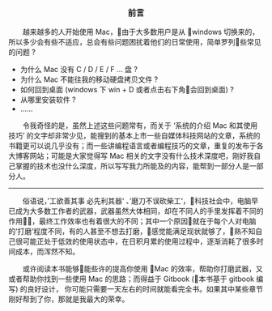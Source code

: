<style>
p {
  text-indent:2em;
}

h3 {
  text-align: center;
}

</style>

### 前言

越来越多的人开始使用 Mac，由于大多数用户是从 windows 切换来的，所以多少会有些不适应，总会有些问题困扰着他们的日常使用，简单罗列些常见的问题 ?
* 为什么 Mac 没有 C / D / E / F ... 盘 ?
* 为什么 Mac 不能往我的移动硬盘拷贝文件 ?
* 如何回到桌面 (windows 下 win + D 或者点击右下角会回到桌面) ?
* 从哪里安装软件 ?
* ......

令我奇怪的是，虽然上述这些问题常有，而关于 ‘系统的介绍 Mac 和其使用技巧’ 的文字却非常少见，能搜到的基本上市一些自媒体科技网站的文章，系统的书籍更可以说几乎没有；而一些讲编程语言或者编程技巧的文章，重复的发布于各大博客网站；可能是大家觉得写 Mac 相关的文字没有什么技术深度吧，刚好我自己掌握的技术也没什么深度，所以写写我力所能及的内容，能帮到一部分人是一部分人。    

<hr style="height: 1px;">

俗语说，’工欲善其事 必先利其器‘ 、’磨刀不误砍柴工‘，科技社会中，电脑早已成为大多数工作者的武器，武器虽然大体相同，却在不同人的手里发挥着不同的作用，最终工作效率也有着很大的不同；其中一个原因就在于每个人对电脑的‘打磨’程度不同，有的人甚至不想去打磨，感觉能满足现状就够了，熟不知自己很可能正处于低效的使用状态中，在日积月累的使用过程中，逐渐消耗了很多时间成本，而浑然不知。

或许阅读本书能够能些许的提高你使用 Mac 的效率，帮助你打磨武器，又或者帮助你找到一些使用 Mac 的思路；而得益于 Gitbook (本书基于 gitbook 编写) 的良好设计， 你可能只需要一天左右的时间就能看完全书。如果其中某些章节刚好帮到了你，那就是我最大的荣幸。

